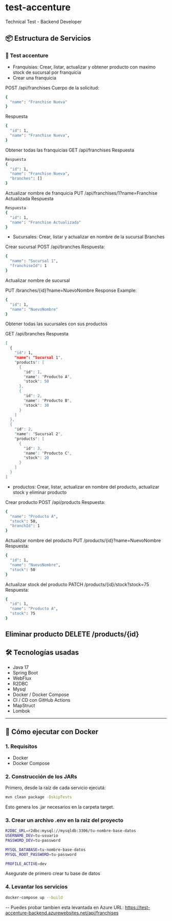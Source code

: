 # test-accenture
Technical Test - Backend Developer


## 📦 Estructura de Servicios

### 🧍 Test accenture
- Franquisias: Crear, listar, actualizar y obtener producto con maximo stock de sucursal por franquicia
- Crear una franquicia

POST /api/franchises
Cuerpo de la solicitud:
```bash
{
  "name": "Franchise Nueva"
}
```
Respuesta
```bash
{
  "id": 1,
  "name": "Franchise Nueva",
}
```
Obtener todas las franquicias
GET /api/franchises
Respuesta
```bash
Respuesta
{
  "id": 1,
  "name": "Franchise Nueva",
  "branches": []
}

```
Actualizar nombre de franquicia
PUT /api/franchises/1?name=Franchise Actualizada
Respuesta
```bash
Respuesta
{
  "id": 1,
  "name": "Franchise Actualizada"
}
```

- Sucursales: Crear, listar y actualizar en nombre de la sucursal
  Branches

Crear sucursal 
POST /api/branches
Respuesta:
```bash
{
  "name": "Sucursal 1",
  "franchiseId": 1
}
```
Actualizar nombre de sucursal

PUT /branches/{id}?name=NuevoNombre
Response Example:
```bash
{
  "id": 1,
  "name": "NuevoNombre"
}
```

Obtener todas las sucursales con sus productos

GET /api/branches
Respuesta
```bash
[
  {
    "id": 1,
    "name": "Sucursal 1",
    "products": [
      {
        "id": 1,
        "name": "Producto A",
        "stock": 50
      },
      {
        "id": 2,
        "name": "Producto B",
        "stock": 30
      }
    ]
  },
  {
    "id": 2,
    "name": "Sucursal 2",
    "products": [
      {
        "id": 3,
        "name": "Producto C",
        "stock": 20
      }
    ]
  }
]
```

- productos: Crear, listar, actualizar en nombre del producto, actualizar stock y eliminar producto

Crear producto
POST /api/products
Respuesta:
```bash
{
  "name": "Producto A",
  "stock": 50,
  "branchId": 1
}
```
Actualizar nombre del producto
PUT /products/{id}?name=NuevoNombre
Respuesta:
```bash
{
  "id": 1,
  "name": "NuevoNombre",
  "stock": 50
}
```
Actualizar stock del producto
PATCH /products/{id}/stock?stock=75
Respuesta:
```bash
{
  "id": 1,
  "name": "Producto A",
  "stock": 75
}
```
Eliminar producto
DELETE /products/{id}
---

## 🛠️ Tecnologías usadas

- Java 17
- Spring Boot
- WebFlux
- R2DBC
- Mysql
- Docker / Docker Compose
- CI / CD con GitHub Actions
- MapStruct
- Lombok

---

## 🚀 Cómo ejecutar con Docker

### 1. Requisitos

- Docker
- Docker Compose

### 2. Construcción de los JARs

Primero, desde la raíz de cada servicio ejecutá:

```bash
mvn clean package -DskipTests
```
Esto genera los .jar necesarios en la carpeta target.

### 3. Crear un archivo .env en la raiz del proyecto

``` bash
R2DBC_URL=r2dbc:mysql://mysqldb:3306/tu-nombre-base-datos
USERNAME_DEV=tu-usuario
PASSWORD_DEV=tu-password

MYSQL_DATABASE=tu-nombre-base-datos
MYSQL_ROOT_PASSWORD=tu-password

PROFILE_ACTIVE=dev
```
Asegurate de primero crear tu base de datos

### 4. Levantar los servicios

```bash
docker-compose up --build
```

-- Puedes probar tambien esta levantada en Azure
URL: https://test-accenture-backend.azurewebsites.net/api/franchises
